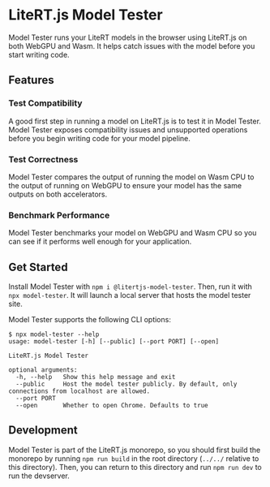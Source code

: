 # LiteRT.js Model Tester

Model Tester runs your LiteRT models in the browser using LiteRT.js on both
WebGPU and Wasm. It helps catch issues with the model before you start writing
code.

## Features

### Test Compatibility

A good first step in running a model on LiteRT.js is to test it in Model Tester.
Model Tester exposes compatibility issues and unsupported operations before you
begin writing code for your model pipeline.

### Test Correctness

Model Tester compares the output of running the model on Wasm CPU to the output
of running on WebGPU to ensure your model has the same outputs on both
accelerators.

### Benchmark Performance

Model Tester benchmarks your model on WebGPU and Wasm CPU so you can see if it
performs well enough for your application.

## Get Started

Install Model Tester with `npm i @litertjs-model-tester`. Then, run it with `npx
model-tester`. It will launch a local server that hosts the model tester site.

Model Tester supports the following CLI options:

```
$ npx model-tester --help
usage: model-tester [-h] [--public] [--port PORT] [--open]

LiteRT.js Model Tester

optional arguments:
  -h, --help   Show this help message and exit
  --public     Host the model tester publicly. By default, only connections from localhost are allowed.
  --port PORT
  --open       Whether to open Chrome. Defaults to true
```

## Development

Model Tester is part of the LiteRT.js monorepo, so you should first build the
monorepo by running `npm run build` in the root directory (`../../` relative to
this directory). Then, you can return to this directory and run `npm run dev` to
run the devserver.
